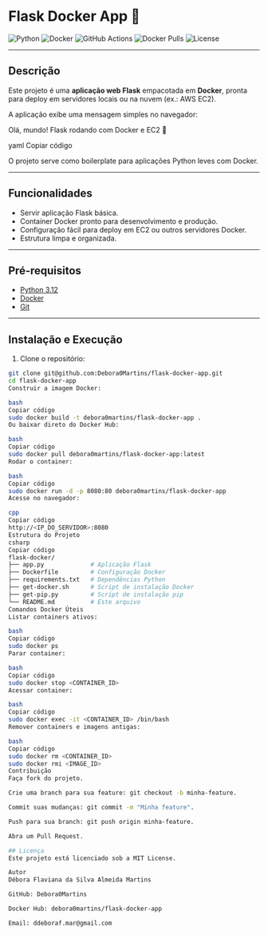 # Flask Docker App 🚀

![Python](https://img.shields.io/badge/python-3.12-blue)
![Docker](https://img.shields.io/badge/docker-ready-green)
![GitHub Actions](https://img.shields.io/github/actions/workflow/status/Debora0Martins/flask-docker-app/ci.yml)
![Docker Pulls](https://img.shields.io/docker/pulls/debora0martins/flask-docker-app)
![License](https://img.shields.io/badge/license-MIT-brightgreen)

---

## Descrição

Este projeto é uma **aplicação web Flask** empacotada em **Docker**, pronta para deploy em servidores locais ou na nuvem (ex.: AWS EC2).  

A aplicação exibe uma mensagem simples no navegador:  

Olá, mundo! Flask rodando com Docker e EC2 🚀

yaml
Copiar código

O projeto serve como boilerplate para aplicações Python leves com Docker.

---

## Funcionalidades

- Servir aplicação Flask básica.
- Container Docker pronto para desenvolvimento e produção.
- Configuração fácil para deploy em EC2 ou outros servidores Docker.
- Estrutura limpa e organizada.

---

## Pré-requisitos

- [Python 3.12](https://www.python.org/downloads/)
- [Docker](https://www.docker.com/get-started)
- [Git](https://git-scm.com/)

---

## Instalação e Execução

1. Clone o repositório:

```bash
git clone git@github.com:Debora0Martins/flask-docker-app.git
cd flask-docker-app
Construir a imagem Docker:

bash
Copiar código
sudo docker build -t debora0martins/flask-docker-app .
Ou baixar direto do Docker Hub:

bash
Copiar código
sudo docker pull debora0martins/flask-docker-app:latest
Rodar o container:

bash
Copiar código
sudo docker run -d -p 8080:80 debora0martins/flask-docker-app
Acesse no navegador:

cpp
Copiar código
http://<IP_DO_SERVIDOR>:8080
Estrutura do Projeto
csharp
Copiar código
flask-docker/
├── app.py             # Aplicação Flask
├── Dockerfile         # Configuração Docker
├── requirements.txt   # Dependências Python
├── get-docker.sh      # Script de instalação Docker
├── get-pip.py         # Script de instalação pip
└── README.md          # Este arquivo
Comandos Docker Úteis
Listar containers ativos:

bash
Copiar código
sudo docker ps
Parar container:

bash
Copiar código
sudo docker stop <CONTAINER_ID>
Acessar container:

bash
Copiar código
sudo docker exec -it <CONTAINER_ID> /bin/bash
Remover containers e imagens antigas:

bash
Copiar código
sudo docker rm <CONTAINER_ID>
sudo docker rmi <IMAGE_ID>
Contribuição
Faça fork do projeto.

Crie uma branch para sua feature: git checkout -b minha-feature.

Commit suas mudanças: git commit -m "Minha feature".

Push para sua branch: git push origin minha-feature.

Abra um Pull Request.

## Licença
Este projeto está licenciado sob a MIT License.

Autor
Débora Flaviana da Silva Almeida Martins

GitHub: Debora0Martins

Docker Hub: debora0martins/flask-docker-app

Email: ddeboraf.mar@gmail.com
